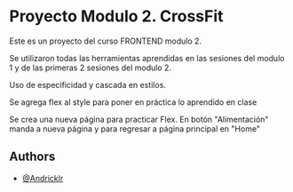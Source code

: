 
# Proyecto Modulo 2. CrossFit


Este es un proyecto del curso FRONTEND modulo 2. 

Se utilizaron todas las herramientas aprendidas en las sesiones del modulo 1 y de las primeras 2 sesiones del modulo 2. 

Uso de especificidad y cascada en estilos.

Se agrega flex al style para poner en práctica lo aprendido en clase

Se crea una nueva página para practicar Flex. En botón "Alimentación" manda a nueva página y para regresar a página principal en "Home"


## Authors

- [@Andricklr](https://www.github.com/Andricklr)

